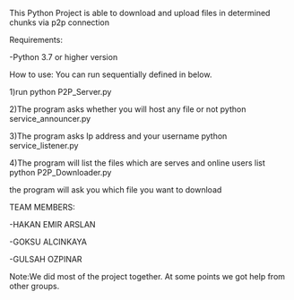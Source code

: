 This Python Project is able to download and upload files in determined chunks via p2p connection

Requirements:

-Python 3.7 or higher version

How to use:
You can run sequentially defined in below.

1)run python P2P_Server.py

2)The program asks whether you will host any file or not
python service_announcer.py

3)The program asks Ip address and your username
python service_listener.py

4)The program will list the files which are serves and online users list
python P2P_Downloader.py

the program will ask you which file you want to download

TEAM MEMBERS:

-HAKAN EMIR ARSLAN

-GOKSU ALCINKAYA

-GULSAH OZPINAR

Note:We did most of the project together. At some points we got help from other groups.